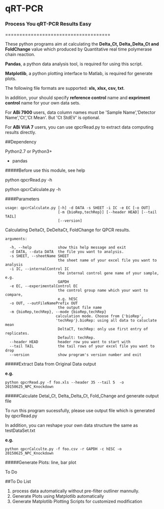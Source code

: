 # qRT-PCR 

### Process You qRT-PCR Results Easy  
=====================================


     
These python programs aim at calculating the **Delta_Ct, Delta_Delta_Ct and FoldChange** value which
produced by Quantitative real time polymerase chain reaction.
    
**Pandas**, a python data analysis tool, is required for using this script.

**Matplotlib**, a python plotting interface to Matlab, is required for generate plots.
    
The following file formats are supported: **xls, xlsx, csv, txt**. 
    
In addition, your should specify **reference control** name and **expriment control** name for your own data sets.
    
For **ABi 7900** users, data column names must be 'Sample Name','Detector Name','Ct','Ct Mean'. But 'Ct StdEV' is optional.

For **ABi ViiA 7** users, you can use qpcrRead.py to extract data computing results directly.

##Dependency

Python2.7 or Python3+

* pandas

#####Before use this module, see help

python qpcrRead.py -h 

python qpcrCalculate.py -h


####Parameters


    usage: qpcrCalculate.py [-h] -d DATA -s SHEET -i IC -e EC [-o OUT]
                            [-m {bioRep,techRep}] [--header HEAD] [--tail TAIL]
                            [--version]

Calculating DeltaCt, DeDeltaCt, FoldChange for QPCR results.

    arguments:

      -h, --help            show this help message and exit
      -d DATA, --data DATA  the file you want to analysis.
      -s SHEET, --sheetName SHEET
                            the sheet name of your excel file you want to analysis
      -i IC, --internalControl IC
                            the internal control gene name of your sample, e.g.
                            GAPDH
      -e EC, --experimentalControl EC
                            the control group name which your want to compare,
                            e.g. hESC
      -o OUT, --outFileNamePrefix OUT
                            the output file name
      -m {bioRep,techRep}, --mode {bioRep,techRep}
                           calculation mode. Choose from {'bioRep',
                           'techRep'}.bioRep: using all data to caluclate mean
                            DeltaCT, techRep: only use first entry of replicates.
                            Default: techRep.
      --header HEAD         header row you want to start with
      --tail TAIL           the tail rows of your excel file you want to drop
      --version             show program's version number and exit

 
#####Extract Data from Original Data output

**e.g.**  
    
    python qpcrRead.py -f foo.xls --header 35 --tail 5  -o 20150625_NPC_Knockdown

#####Calculate Detal_Ct, Delta_Delta_Ct, Fold_Change and generate output file

To run this program sucessfully, please use output file which is generated by qpcrRead.py

In addition, you can reshape your own data structure the same as testDataSet.txt

**e.g.** 

    python qpcrCalculte.py -f foo.csv -r GAPDH -c hESC -o 20150625_NPC_Knockdown

#####Generate Plots: line, bar plot

To Do

##To Do List

1. process data automatically without pre-filter outliner mannully.
2. Generate Plots using Matplotlib automatically 
3. Generate Matplotlib Plotting Scripts for customized modification

